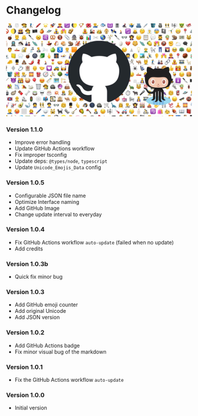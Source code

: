 # Changelog

![GitHub Emoji Icon List](banner.jpg)

### Version 1.1.0
- Improve error handling
- Update GitHub Actions workflow
- Fix improper tsconfig
- Update deps: `@types/node`, `typescript`
- Update `Unicode_Emojis_Data` config

### Version 1.0.5
- Configurable JSON file name
- Optimize Interface naming
- Add GitHub Image
- Change update interval to everyday

### Version 1.0.4
- Fix GitHub Actions workflow `auto-update` (failed when no update)
- Add credits

### Version 1.0.3b
- Quick fix minor bug

### Version 1.0.3
- Add GitHub emoji counter
- Add original Unicode
- Add JSON version

### Version 1.0.2
- Add GitHub Actions badge
- Fix minor visual bug of the markdown

### Version 1.0.1
- Fix the GitHub Actions workflow `auto-update`

### Version 1.0.0
- Initial version
